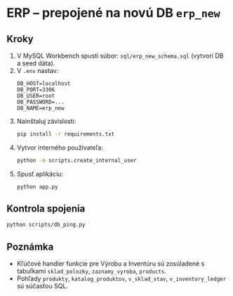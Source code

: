 # ERP – prepojené na novú DB `erp_new`

## Kroky
1) V MySQL Workbench spusti súbor: `sql/erp_new_schema.sql` (vytvorí DB a seed dáta).
2) V `.env` nastav:
   ```
   DB_HOST=localhost
   DB_PORT=3306
   DB_USER=root
   DB_PASSWORD=...
   DB_NAME=erp_new
   ```
3) Nainštaluj závislosti:
   ```bash
   pip install -r requirements.txt
   ```
4) Vytvor interného používateľa:
   ```bash
   python -m scripts.create_internal_user
   ```
5) Spusť aplikáciu:
   ```bash
   python app.py
   ```

## Kontrola spojenia
```bash
python scripts/db_ping.py
```

## Poznámka
- Kľúčové handler funkcie pre Výrobu a Inventúru sú zosúladené s tabuľkami `sklad_polozky`, `zaznamy_vyroba`, `products`.
- Pohľady `produkty`, `katalog_produktov`, `v_sklad_stav`, `v_inventory_ledger` sú súčasťou SQL.